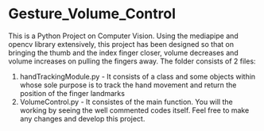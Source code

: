# Gesture_Volume_Control
This is a Python Project on Computer Vision.
Using the mediapipe and opencv library extensively, this project has been designed so that on bringing the thumb and the index finger closer, volume decreases and volume increases on pulling the fingers away.
The folder consists of 2 files:
  1. handTrackingModule.py - It consists of a class and some objects within whose sole purpose is to track the hand movement and return the position of the finger landmarks
  2. VolumeControl.py - It consistes of the main function. You will the working by seeing the well commented codes itself.
Feel free to make any changes and develop this project.
